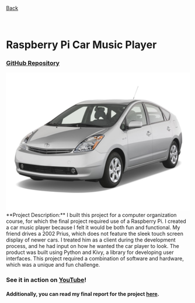 <div class="back">
 
<a href="https://sarafiskray.github.io/"> 
<div class="back">
<i style="font-size: 20px;" class="fa fa-chevron-left"></i> Back 
</div>
</a></div>

<br>
<br>

# Raspberry Pi Car Music Player
### <a href="https://github.com/sarafiskray/Pi-Car-Music-Player" target="_blank">GitHub Repository</a>

<img src="images/prius.jpg?raw=true" class="center-img">

<!--

<img src="images/piplayer.png?raw=true" width="100%" />
Raspberry Pi Car Player in use.  <a href="https://www.youtube.com/watch?v=ZqPi7cyNUVQ" target="_blank">Watch the full video on YouTube.</a>

-->

<br>
**Project Description:**
I built this project for a computer organization course, for which the final project required use of a Raspberry Pi.  I created a car music player because I felt it would be both fun and functional.  My friend drives a 2002 Prius, which does not feature the sleek touch screen display of newer cars.  I treated him as a client during the development process, and he had input on how he wanted the car player to look.  The product was built using Python and Kivy, a library for developing user interfaces.  This project required a combination of software and hardware, which was a unique and fun challenge.

### See it in action on <a href="https://www.youtube.com/watch?v=ZqPi7cyNUVQ" target="_blank">YouTube</a>!


#### Additionally, you can read my final report for the project <a href="/pdf/CS121_FinalReport.pdf" target="_blank">here</a>.

